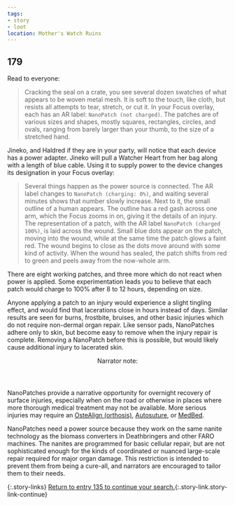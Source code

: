 ```yaml
---
tags:
- story
- loot
location: Mother's Watch Ruins
---
```


## 179

Read to everyone:

> Cracking the seal on a crate, you see several dozen swatches of what appears to be woven metal mesh.
> It is soft to the touch, like cloth, but resists all attempts to tear, stretch, or cut it.
> In your Focus overlay, each has an AR label: `NanoPatch (not charged)`.
> The patches are of various sizes and shapes, mostly squares, rectangles, circles, and ovals, ranging from barely larger than your thumb, to the size of a stretched hand.

Jineko, and Haldred if they are in your party, will notice that each device has a power adapter.
Jineko will pull a Watcher Heart from her bag along with a length of blue cable.
Using it to supply power to the device changes its designation in your Focus overlay:

> Several things happen as the power source is connected.
> The AR label changes to `NanoPatch (charging: 0%)`, and waiting several minutes shows that number slowly increase.
> Next to it, the small outline of a human appears.
> The outline has a red gash across one arm, which the Focus zooms in on, giving it the details of an injury.
> The representation of a patch, with the AR label `NanoPatch (charged 100%)`, is laid across the wound.
> Small blue dots appear on the patch, moving into the wound, while at the same time the patch glows a faint red.
> The wound begins to close as the dots move around with some kind of activity.
> When the wound has sealed, the patch shifts from red to green and peels away from the now-whole arm.

There are eight working patches, and three more which do not react when power is applied.
Some experimentation leads you to believe that each patch would charge to 100% after 8 to 12 hours, depending on size.

Anyone applying a patch to an injury would experience a slight tingling effect, and would find that lacerations close in hours instead of days.
Similar results are seen for burns, frostbite, bruises, and other basic injuries which do not require non-dermal organ repair.
Like sensor pads, NanoPatches adhere only to skin, but become easy to remove when the injury repair is complete.
Removing a NanoPatch before this is possible, but would likely cause additional injury to lacerated skin.

<aside class="narrator-note">
<header>Narrator note:</header>
<p>NanoPatches provide a narrative opportunity for overnight recovery of surface injuries, especially when on the road or otherwise in places where more thorough medical treatment may not be available.
More serious injuries may require an <a href="178-ostealign.html">OsteAlign (orthosis)</a>, <a href="184-autosuture.html">Autosuture</a>, or <a href="185-medbed.html">MedBed</a>.</p>
<p>NanoPatches need a power source because they work on the same nanite technology as the biomass converters in Deathbringers and other FARO machines.
The nanites are programmed for basic cellular repair, but are not sophisticated enough for the kinds of coordinated or nuanced large-scale repair required for major organ damage.
This restriction is intended to prevent them from being a cure-all, and narrators are encouraged to tailor them to their needs.</p>
</aside>

{:.story-links}
[Return to entry 135 to continue your search.](135-ruins-night.md){:.story-link.story-link-continue}
